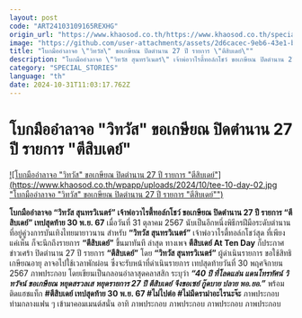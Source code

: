 ```yaml
---
layout: post
code: "ART24103109165REXHG"
origin_url: "https://www.khaosod.co.th/https://www.khaosod.co.th/special-stories/news_9483983"
image: "https://github.com/user-attachments/assets/2d6cacec-9eb6-43e1-b2c7-41dba607fba4"
title: "โบกมืออำลาจอ \"วิทวัส\" ขอเกษียณ ปิดตำนาน 27 ปี รายการ \"ตีสิบเดย์\""
description: "โบกมืออำลาจอ \"วิทวัส สุนทรวิเนตร์\" เจ้าพ่อวาไรตี้ทอล์กโชว์ ขอเกษียณ ปิดตำนาน 27 ปี รายการ \"ตีสิบเดย์\" เทปสุดท้าย 30 พ.ย. 67"
category: "SPECIAL_STORIES"
language: "th"
date: 2024-10-31T11:03:17.762Z
---
```


# โบกมืออำลาจอ "วิทวัส" ขอเกษียณ ปิดตำนาน 27 ปี รายการ "ตีสิบเดย์"

[![โบกมืออำลาจอ "วิทวัส" ขอเกษียณ ปิดตำนาน 27 ปี รายการ "ตีสิบเดย์"](https://www.khaosod.co.th/wpapp/uploads/2024/10/tee-10-day-02.jpg "โบกมืออำลาจอ "วิทวัส" ขอเกษียณ ปิดตำนาน 27 ปี รายการ "ตีสิบเดย์"")](https://www.khaosod.co.th/wpapp/uploads/2024/10/tee-10-day-02.jpg)

**โบกมืออำลาจอ “วิทวัส สุนทรวิเนตร์” เจ้าพ่อวาไรตี้ทอล์กโชว์ ขอเกษียณ ปิดตำนาน 27 ปี รายการ “ตีสิบเดย์” เทปสุดท้าย 30 พ.ย. 67**
เมื่อวันที่ 31 ตุลาคม 2567 นับเป็นอีกหนึ่งพิธีกรฝีมือระดับตำนานที่อยู่คู่วงการบันเทิงไทยมายาวนาน สำหรับ **“วิทวัส สุนทรวิเนตร์”** เจ้าพ่อวาไรตี้ทอล์กโชว์สุด ที่เพียงแค่เห็น ก็จะนึกถึงรายการ **“ตีสิบเดย์”** ขึ้นมาทันที
ล่าสุด ทางเพจ **ตีสิบเดย์ At Ten Day** ก็ประกาศข่าวเศร้า ปิดตำนาน 27 ปี รายการ **“ตีสิบเดย์”** โดย **“วิทวัส สุนทรวิเนตร์”** ผู้ดำเนินรายการ ขอใช้สิทธิเกษียณอายุ ลาจอไปใช้เวลาพักผ่อน ซึ่งจะรับหน้าที่ดำเนินรายการ เทปสุดท้ายวันที่ 30 พฤศจิกายน 2567
ภาพประกอบ
โดยเขียนเป็นกลอนอำลาสุดคลาสสิก ระบุว่า
**_“40 ปี ที่โลดแล่น แดนโทรทัศน์_**
**_วิทวัจน์ ขอเกษียณ หยุดสรวลเส_**
**_หยุดรายการ 27 ปี ตีสิบเดย์_**
**_จึงขอเซย์ กู๊ดบาย ปลาย พอ.ยอ.”_**
พร้อมติดแฮชแท็ก **#ตีสิบเดย์ เทปสุดท้าย 30 พ.ย. 67 #ไม่ไปต่อ #ไม่มีดราม่าอะไรนะจ๊ะ**
ภาพประกอบ
ท่ามกลางแฟน ๆ เข้ามาคอมเมนต์สนั่น อาทิ
ภาพประกอบ
ภาพประกอบ
ภาพประกอบ
ภาพประกอบ
